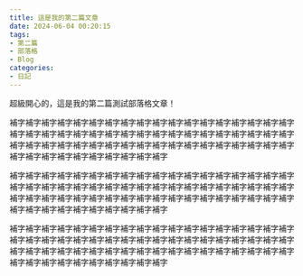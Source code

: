 ```yaml
---
title: 這是我的第二篇文章
date: 2024-06-04 00:20:15
tags: 
- 第二篇
- 部落格
- Blog
categories:
- 日記
---
```


超級開心的，這是我的第二篇測試部落格文章！

<!-- more -->

補字補字補字補字補字補字補字補字補字補字補字補字補字補字補字補字補字補字補字補字補字補字補字補字補字補字補字補字補字補字補字補字補字補字補字補字補字補字補字補字補字補字補字補字補字補字補字補字補字補字補字補字補字補字補字補字補字補字補字補字補字補字補字補字

補字補字補字補字補字補字補字補字補字補字補字補字補字補字補字補字補字補字補字補字補字補字補字補字補字補字補字補字補字補字補字補字補字補字補字補字補字補字補字補字補字補字補字補字補字補字補字補字補字補字補字補字補字補字補字補字補字補字補字補字補字補字補字補字

補字補字補字補字補字補字補字補字補字補字補字補字補字補字補字補字補字補字補字補字補字補字補字補字補字補字補字補字補字補字補字補字補字補字補字補字補字補字補字補字補字補字補字補字補字補字補字補字補字補字補字補字補字補字補字補字補字補字補字補字補字補字補字補字